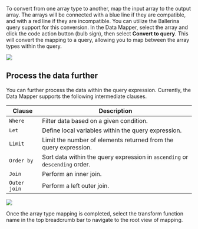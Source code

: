 To convert from one array type to another, map the input array to the output array. The arrays will be connected with a blue line if they are compatible, and with a red line if they are incompatible. You can utilize the Ballerina query support for this conversion. In the Data Mapper, select the array and click the code action button (bulb sign), then select **Convert to query**. This will convert the mapping to a query, allowing you to map between the array types within the query.

<img src="../../assets/data-mapper/map-the-arrays-1.gif" class="cInlineImage-full"/>

## Process the data further

You can further process the data within the query expression. Currently, the Data Mapper supports the following intermediate clauses.

| Clause                    	| Description                                                          	|
|---------------------------------	|----------------------------------------------------------------------	|
| `Where`                	| Filter data based on a given condition.                                 	|
| `Let`   	| Define local variables within the query expression.                   	|
| `Limit`  	| Limit the number of elements returned from the query expression.                                               	|
| `Order by`             	| Sort data within the query expression in `ascending` or `descending` order.	|
| `Join`   	| Perform an inner join.                  	|
| `Outer join`  	| Perform a left outer join.                                              	|

<img src="../../assets/data-mapper/map-the-arrays-2.gif" class="cInlineImage-full"/>

Once the array type mapping is completed, select the transform function name in the top breadcrumb bar to navigate to the root view of mapping.